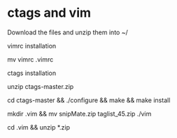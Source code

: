 ctags and vim
===

Download the files and unzip them into ~/

vimrc installation

mv vimrc .vimrc



ctags installation

unzip ctags-master.zip

cd ctags-master && ./configure && make && make install

mkdir .vim && mv snipMate.zip taglist_45.zip ./vim 

cd .vim && unzip *.zip
